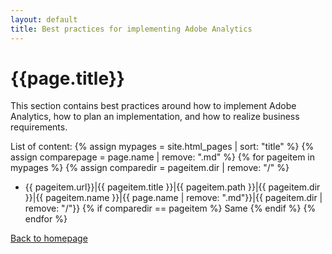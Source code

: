```yaml
---
layout: default
title: Best practices for implementing Adobe Analytics
---
```

# {{page.title}}
This section contains best practices around how to implement Adobe Analytics, how to plan an implementation, and how to realize business requirements.

List of content:
  {% assign mypages = site.html_pages | sort: "title" %}
  {% assign comparepage = page.name | remove: ".md" %}
    {% for pageitem in mypages %}
    {% assign comparedir = pageitem.dir | remove: "/" %}
* {{ pageitem.url}}|{{ pageitem.title }}|{{ pageitem.path }}|{{ pageitem.dir }}|{{ pageitem.name }}|{{ page.name | remove: ".md"}}|{{ pageitem.dir | remove: "/"}}
{% if comparedir == pageitem %}
  Same
{% endif %}
    {% endfor %}

[Back to homepage](./index.html)